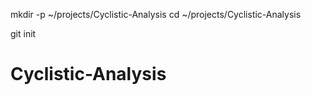 mkdir -p ~/projects/Cyclistic-Analysis
cd ~/projects/Cyclistic-Analysis

git init
# Cyclistic-Analysis
